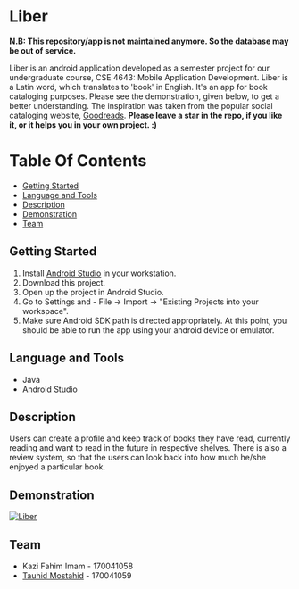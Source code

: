 # Liber

**N.B: This repository/app is not maintained anymore. So the database may be out of service.**

Liber is an android application developed as a semester project for our undergraduate course, CSE 4643: Mobile Application Development. Liber is a Latin word, which translates to 'book' in English. It's an app for book cataloging purposes. Please see the demonstration, given below, to get a better understanding. The inspiration was taken from the popular social cataloging website, [Goodreads][goodreads]. **Please leave a star in the repo, if you like it, or it helps you in your own project. :)** 

# Table Of Contents

- [Getting Started](#getting-started)
- [Language and Tools](#language-and-tools)
- [Description](#description)
- [Demonstration](#demonstration)
- [Team](#team)

## Getting Started

1. Install [Android Studio][androidstudio] in your workstation.
2. Download this project.
3. Open up the project in Android Studio.
4. Go to Settings and -  File -> Import -> "Existing Projects into your workspace".
5. Make sure Android SDK path is directed appropriately.
At this point, you should be able to run the app using your android device or emulator.

## Language and Tools

- Java
- Android Studio

## Description

Users can create a profile and keep track of books they have read, currently reading and want to read in the future in respective shelves. There is also a review system, so that the users can look back into how much he/she enjoyed a particular book.

## Demonstration

[![Liber](https://img.youtube.com/vi/EngZ78AJbPk/0.jpg)](https://www.youtube.com/watch?v=EngZ78AJbPk)

## Team

- Kazi Fahim Imam - 170041058
- [Tauhid Mostahid][me] - 170041059 

[goodreads]: https://www.goodreads.com
[androidstudio]: https://developer.android.com/studio
[me]: https://github.com/tauhidtamim
